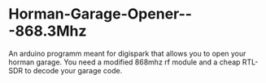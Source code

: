 # Horman-Garage-Opener---868.3Mhz
An arduino programm meant for digispark that allows you to open your horman garage. You need a modified 868mhz rf module and a cheap RTL-SDR to decode your garage code.

